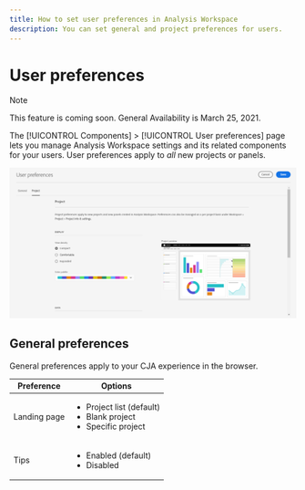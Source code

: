 ```yaml
---
title: How to set user preferences in Analysis Workspace
description: You can set general and project preferences for users.
---
```


# User preferences

>[!NOTE]
>
>This feature is coming soon. General Availability is March 25, 2021.

The [!UICONTROL Components] > [!UICONTROL User preferences] page lets you manage Analysis Workspace settings and its related components for your users. User preferences apply to *all* new projects or panels.

![User preferences](assets/user-preferences.png)

## General preferences

General preferences apply to your CJA experience in the browser.

| Preference | Options |
| --- | --- |
| Landing page | <ul><li>Project list (default)</li><li>Blank project</li><li>Specific project</li></ul> |
| Tips | <ul><li>Enabled (default)</li><li>Disabled</li></ul> |